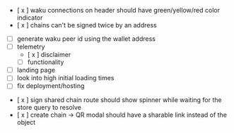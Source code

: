- [ x ] waku connections on header should have green/yellow/red color indicator
- [ x ] chains can't be signed twice by an address
- [ ] generate waku peer id using the wallet address
- [ ] telemetry
  - [ x ] disclaimer
  - [ ] functionality
- [ ] landing page
- [ ] look into high initial loading times
- [ ] fix deployment/hosting
- [ x ] sign shared chain route should show spinner while waiting for the store query to resolve
- [ x ] create chain -> QR modal should have a sharable link instead of the object